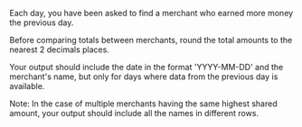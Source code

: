 Each day, you have been asked to find a merchant who earned more money the previous day.

Before comparing totals between merchants, round the total amounts to the nearest 2 decimals places.

Your output should include the date in the format 'YYYY-MM-DD' and the merchant's name, but only for days where data from the previous day is available.

Note: In the case of multiple merchants having the same highest shared amount, your output should include all the names in different rows.